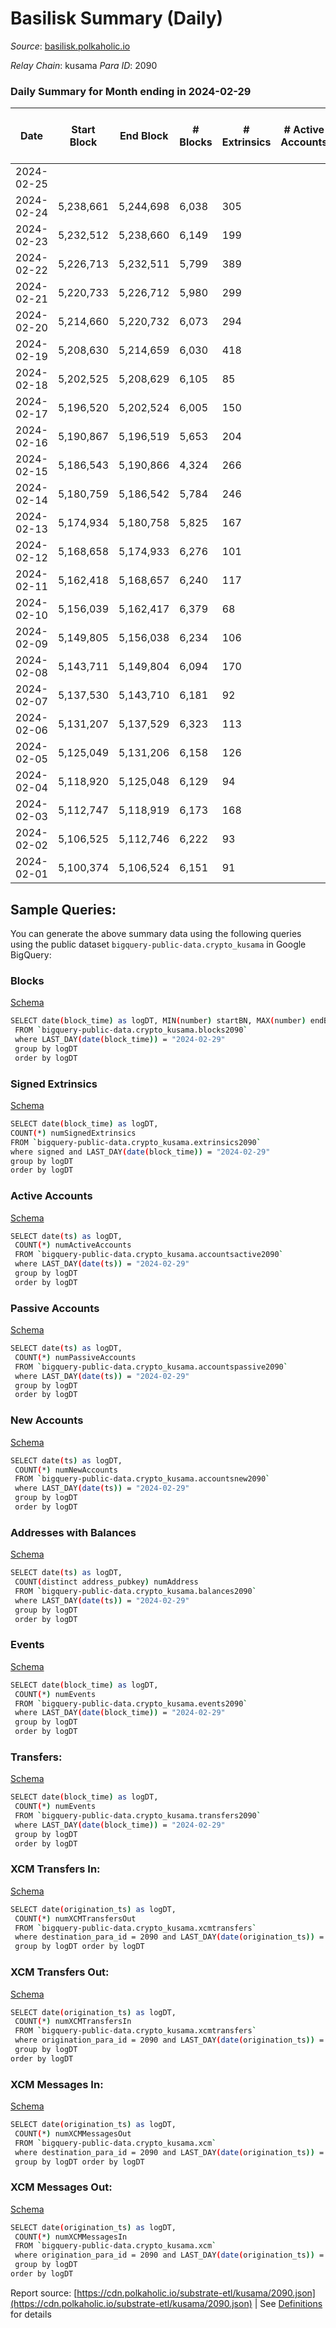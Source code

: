 # Basilisk Summary (Daily)

_Source_: [basilisk.polkaholic.io](https://basilisk.polkaholic.io)

*Relay Chain*: kusama
*Para ID*: 2090



### Daily Summary for Month ending in 2024-02-29


| Date    | Start Block | End Block | # Blocks | # Extrinsics | # Active Accounts | # Passive Accounts | # New Accounts | # Addresses | # Events  | # Transfers ($USD) | # XCM Transfers In ($USD) | # XCM Transfers Out ($USD) | # XCM In | # XCM Out | Issues |
|---------|-------------|-----------|----------|--------------|-------------------|--------------------|----------------|-------------|-----------|--------------------|---------------------------|----------------------------|----------|-----------|--------|
| 2024-02-25 |  |  |  |  |  |  |  |  |  |   |   |   |  |  |  |
| 2024-02-24 | 5,238,661 | 5,244,698 | 6,038 | 305 |  |  |  | 18,959 | 23,456 | 749 ($19,730.16) |   |   |  |  |  |
| 2024-02-23 | 5,232,512 | 5,238,660 | 6,149 | 199 |  |  |  | 18,954 | 22,594 | 646 ($15,116.10) |   |   |  |  |  |
| 2024-02-22 | 5,226,713 | 5,232,511 | 5,799 | 389 |  |  |  | 18,953 | 24,100 | 993 ($52,222.02) |   |   |  |  |  |
| 2024-02-21 | 5,220,733 | 5,226,712 | 5,980 | 299 |  |  |  | 18,950 | 23,114 | 717 ($44,363.01) |   |   |  |  |  |
| 2024-02-20 | 5,214,660 | 5,220,732 | 6,073 | 294 |  |  |  | 18,944 | 23,359 | 756 ($39,599.61) |   |   |  |  |  |
| 2024-02-19 | 5,208,630 | 5,214,659 | 6,030 | 418 |  |  |  | 18,937 | 25,402 | 1,076 ($63,611.77) |   |   |  |  |  |
| 2024-02-18 | 5,202,525 | 5,208,629 | 6,105 | 85 |  |  |  | 18,935 | 19,909 | 175 ($6,671.75) |   |   |  |  |  |
| 2024-02-17 | 5,196,520 | 5,202,524 | 6,005 | 150 |  |  |  | 18,933 | 20,865 | 369 ($7,090.77) |   |   |  |  |  |
| 2024-02-16 | 5,190,867 | 5,196,519 | 5,653 | 204 |  |  |  | 18,932 | 20,681 | 542 ($21,629.31) |   |   |  |  |  |
| 2024-02-15 | 5,186,543 | 5,190,866 | 4,324 | 266 |  |  |  | 18,942 | 18,062 | 803 ($66,044.31) |   |   |  |  |  |
| 2024-02-14 | 5,180,759 | 5,186,542 | 5,784 | 246 |  |  |  | 18,942 | 21,354 | 528 ($70,108.89) |   |   |  |  |  |
| 2024-02-13 | 5,174,934 | 5,180,758 | 5,825 | 167 |  |  |  | 18,942 | 20,413 | 313 ($13,909.86) |   |   |  |  |  |
| 2024-02-12 | 5,168,658 | 5,174,933 | 6,276 | 101 |  |  |  | 18,944 | 20,769 | 231 ($12,542.51) |   |   |  |  |  |
| 2024-02-11 | 5,162,418 | 5,168,657 | 6,240 | 117 |  |  |  | 18,943 | 20,802 | 270 ($38,858.78) |   |   |  |  |  |
| 2024-02-10 | 5,156,039 | 5,162,417 | 6,379 | 68 |  |  |  | 18,944 | 20,831 | 216 ($8,780.55) |   |   |  |  |  |
| 2024-02-09 | 5,149,805 | 5,156,038 | 6,234 | 106 |  |  |  | 18,944 | 20,596 | 248  |   |   |  |  |  |
| 2024-02-08 | 5,143,711 | 5,149,804 | 6,094 | 170 |  |  |  | 18,943 | 21,396 | 451  |   |   |  |  |  |
| 2024-02-07 | 5,137,530 | 5,143,710 | 6,181 | 92 |  |  |  | 18,942 | 20,556 | 283  |   |   |  |  |  |
| 2024-02-06 | 5,131,207 | 5,137,529 | 6,323 | 113 |  |  |  | 18,941 | 21,109 | 281  |   |   |  |  |  |
| 2024-02-05 | 5,125,049 | 5,131,206 | 6,158 | 126 |  |  |  | 18,940 | 20,471 | 231  | 2 ($239.75) | 4  |  |  |  |
| 2024-02-04 | 5,118,920 | 5,125,048 | 6,129 | 94 |  |  |  | 18,922 | 20,497 | 314 ($2,486.63) | 2 ($2,669.54) | 4  |  |  |  |
| 2024-02-03 | 5,112,747 | 5,118,919 | 6,173 | 168 |  |  |  | 18,922 | 22,420 | 624 ($14,088.89) | 7 ($947.81) | 13 ($357.92) |  |  |  |
| 2024-02-02 | 5,106,525 | 5,112,746 | 6,222 | 93 |  |  |  | 18,919 | 20,575 | 256 ($10,066.05) | 6 ($1,136.34) | 8 ($106.65) | 1 |  |  |
| 2024-02-01 | 5,100,374 | 5,106,524 | 6,151 | 91 |  |  |  | 18,920 | 20,480 | 289 ($11,828.20) | 2 ($475.97) | 11 ($180.34) | 2 | 9 |  |

## Sample Queries:
You can generate the above summary data using the following queries using the public dataset `bigquery-public-data.crypto_kusama` in Google BigQuery:


### Blocks 

[Schema](https://github.com/colorfulnotion/substrate-etl/blob/main/schema/blocks.json)

```bash
SELECT date(block_time) as logDT, MIN(number) startBN, MAX(number) endBN, COUNT(*) numBlocks 
 FROM `bigquery-public-data.crypto_kusama.blocks2090`  
 where LAST_DAY(date(block_time)) = "2024-02-29" 
 group by logDT 
 order by logDT
```

### Signed Extrinsics 

[Schema](https://github.com/colorfulnotion/substrate-etl/blob/main/schema/extrinsics.json)

```bash
SELECT date(block_time) as logDT, 
COUNT(*) numSignedExtrinsics 
FROM `bigquery-public-data.crypto_kusama.extrinsics2090`  
where signed and LAST_DAY(date(block_time)) = "2024-02-29" 
group by logDT 
order by logDT
```

### Active Accounts 

[Schema](https://github.com/colorfulnotion/substrate-etl/blob/main/schema/accountsactive.json)

```bash
SELECT date(ts) as logDT, 
 COUNT(*) numActiveAccounts 
 FROM `bigquery-public-data.crypto_kusama.accountsactive2090` 
 where LAST_DAY(date(ts)) = "2024-02-29" 
 group by logDT 
 order by logDT
```

### Passive Accounts 

[Schema](https://github.com/colorfulnotion/substrate-etl/blob/main/schema/accountspassive.json)

```bash
SELECT date(ts) as logDT, 
 COUNT(*) numPassiveAccounts 
 FROM `bigquery-public-data.crypto_kusama.accountspassive2090` 
 where LAST_DAY(date(ts)) = "2024-02-29" 
 group by logDT 
 order by logDT
```

### New Accounts 

[Schema](https://github.com/colorfulnotion/substrate-etl/blob/main/schema/accountsnew.json)

```bash
SELECT date(ts) as logDT, 
 COUNT(*) numNewAccounts 
 FROM `bigquery-public-data.crypto_kusama.accountsnew2090` 
 where LAST_DAY(date(ts)) = "2024-02-29" 
 group by logDT
 order by logDT
```

### Addresses with Balances 

[Schema](https://github.com/colorfulnotion/substrate-etl/blob/main/schema/balances.json)

```bash
SELECT date(ts) as logDT,
 COUNT(distinct address_pubkey) numAddress 
 FROM `bigquery-public-data.crypto_kusama.balances2090` 
 where LAST_DAY(date(ts)) = "2024-02-29" 
 group by logDT 
 order by logDT
```

### Events 

[Schema](https://github.com/colorfulnotion/substrate-etl/blob/main/schema/events.json)

```bash
SELECT date(block_time) as logDT, 
 COUNT(*) numEvents 
 FROM `bigquery-public-data.crypto_kusama.events2090` 
 where LAST_DAY(date(block_time)) = "2024-02-29" 
 group by logDT 
 order by logDT
```

### Transfers:

[Schema](https://github.com/colorfulnotion/substrate-etl/blob/main/schema/transfers.json)

```bash
SELECT date(block_time) as logDT, 
 COUNT(*) numEvents 
 FROM `bigquery-public-data.crypto_kusama.transfers2090` 
 where LAST_DAY(date(block_time)) = "2024-02-29" 
 group by logDT 
 order by logDT
```

### XCM Transfers In: 

[Schema](https://github.com/colorfulnotion/substrate-etl/blob/main/schema/xcmtransfers.json)

```bash
SELECT date(origination_ts) as logDT, 
 COUNT(*) numXCMTransfersOut 
 FROM `bigquery-public-data.crypto_kusama.xcmtransfers` 
 where destination_para_id = 2090 and LAST_DAY(date(origination_ts)) = "2024-02-29" 
 group by logDT order by logDT
```

### XCM Transfers Out: 

[Schema](https://github.com/colorfulnotion/substrate-etl/blob/main/schema/xcmtransfers.json)

```bash
SELECT date(origination_ts) as logDT, 
 COUNT(*) numXCMTransfersIn 
 FROM `bigquery-public-data.crypto_kusama.xcmtransfers` 
 where origination_para_id = 2090 and LAST_DAY(date(origination_ts)) = "2024-02-29" 
 group by logDT 
order by logDT
```

### XCM Messages In: 

[Schema](https://github.com/colorfulnotion/substrate-etl/blob/main/schema/xcm.json)

```bash
SELECT date(origination_ts) as logDT, 
 COUNT(*) numXCMMessagesOut 
 FROM `bigquery-public-data.crypto_kusama.xcm` 
 where destination_para_id = 2090 and LAST_DAY(date(origination_ts)) = "2024-02-29" 
 group by logDT order by logDT
```

### XCM Messages Out: 

[Schema](https://github.com/colorfulnotion/substrate-etl/blob/main/schema/xcm.json)

```bash
SELECT date(origination_ts) as logDT, 
 COUNT(*) numXCMMessagesIn 
 FROM `bigquery-public-data.crypto_kusama.xcm` 
 where origination_para_id = 2090 and LAST_DAY(date(origination_ts)) = "2024-02-29" 
 group by logDT 
order by logDT
```


Report source: [https://cdn.polkaholic.io/substrate-etl/kusama/2090.json](https://cdn.polkaholic.io/substrate-etl/kusama/2090.json) | See [Definitions](/DEFINITIONS.md) for details
